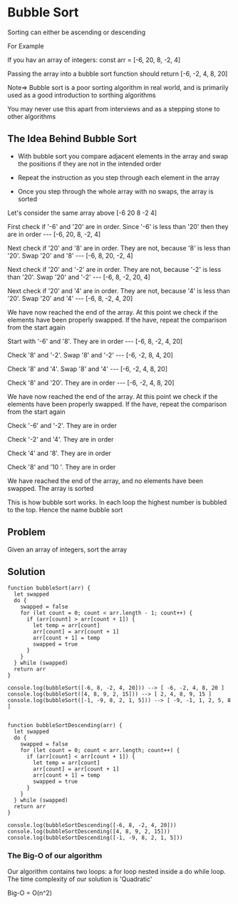 # Bubble Sort

Sorting can either be ascending or descending

For Example

If you hav an array of integers: const arr = [-6, 20, 8, -2, 4]

Passing the array into a bubble sort function should return [-6, -2, 4, 8, 20]

Note=> Bubble sort is a poor sorting algorithm in real world, and is primarily used as a good introduction to sorthing algorithms

You may never use this apart from interviews and as a stepping stone to other algorithms

## The Idea Behind Bubble Sort

- With bubble sort you compare adjacent elements in the array and swap the positions if they are not in the intended order

- Repeat the instruction as you step through each element in the array

- Once you step through the whole array with no swaps, the array is sorted

Let's consider the same array above [-6 20 8 -2 4]

First check if '-6' and '20' are in order. Since '-6' is less than '20' then they are in order --- [-6, 20, 8, -2, 4]

Next check if '20' and '8' are in order. They are not, because '8' is less than '20'. Swap '20' and '8' --- [-6, 8, 20, -2, 4]

Next check if '20' and '-2' are in order. They are not, because '-2' is less than '20'. Swap '20' and '-2' --- [-6, 8, -2, 20, 4]

Next check if '20' and '4' are in order. They are not, because '4' is less than '20'. Swap '20' and '4' --- [-6, 8, -2, 4, 20]

We have now reached the end of the array. At this point we check if the elements have been properly swapped. If the have, repeat the comparison from the start again

Start with '-6' and '8'. They are in order --- [-6, 8, -2, 4, 20]

Check '8' and '-2'. Swap '8' and '-2' --- [-6, -2, 8, 4, 20]

Check '8' and '4'. Swap '8' and '4' --- [-6, -2, 4, 8, 20]

Check '8' and '20'. They are in order --- [-6, -2, 4, 8, 20]

We have now reached the end of the array. At this point we check if the elements have been properly swapped. If the have, repeat the comparison from the start again

Check '-6' and '-2'. They are in order

Check '-2' and '4'. They are in order

Check '4' and '8'. They are in order

Check '8' and '10 '. They are in order

We have reached the end of the array, and no elements have been swapped. The array is sorted

This is how bubble sort works. In each loop the highest number is bubbled to the top. Hence the name bubble sort

## Problem

Given an array of integers, sort the array

## Solution

```
function bubbleSort(arr) {
  let swapped
  do {
    swapped = false
    for (let count = 0; count < arr.length - 1; count++) {
      if (arr[count] > arr[count + 1]) {
        let temp = arr[count]
        arr[count] = arr[count + 1]
        arr[count + 1] = temp
        swapped = true
      }
    }
  } while (swapped)
  return arr
}

console.log(bubbleSort([-6, 8, -2, 4, 20])) --> [ -6, -2, 4, 8, 20 ]
console.log(bubbleSort([4, 8, 9, 2, 15])) --> [ 2, 4, 8, 9, 15 ]
console.log(bubbleSort([-1, -9, 8, 2, 1, 5])) --> [ -9, -1, 1, 2, 5, 8 ]


function bubbleSortDescending(arr) {
  let swapped
  do {
    swapped = false
    for (let count = 0; count < arr.length; count++) {
      if (arr[count] < arr[count + 1]) {
        let temp = arr[count]
        arr[count] = arr[count + 1]
        arr[count + 1] = temp
        swapped = true
      }
    }
  } while (swapped)
  return arr
}

console.log(bubbleSortDescending([-6, 8, -2, 4, 20]))
console.log(bubbleSortDescending([4, 8, 9, 2, 15]))
console.log(bubbleSortDescending([-1, -9, 8, 2, 1, 5]))
```

### The Big-O of our algorithm

Our algorithm contains two loops: a for loop nested inside a do while loop. The time complexity of our solution is 'Quadratic'

Big-O = O(n^2)
